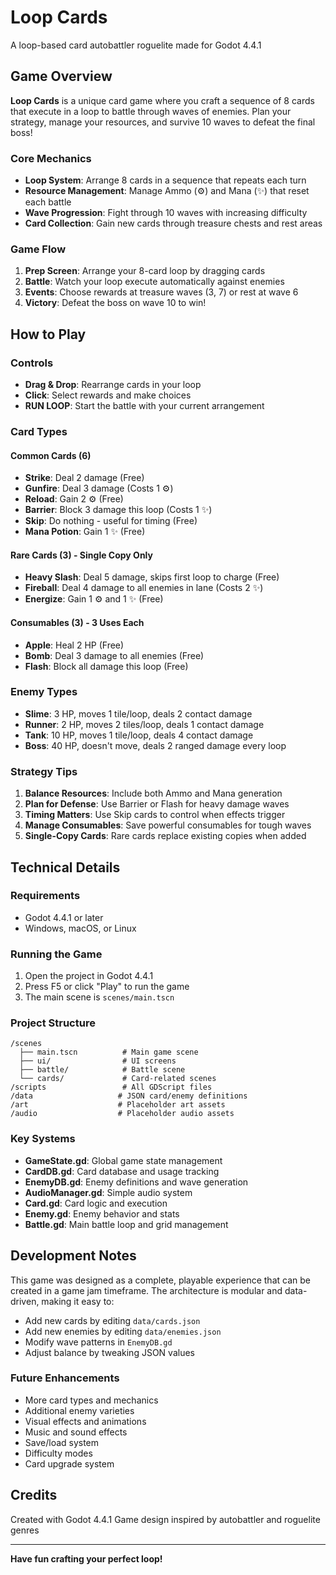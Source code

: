 # Loop Cards

A loop-based card autobattler roguelite made for Godot 4.4.1

## Game Overview

**Loop Cards** is a unique card game where you craft a sequence of 8 cards that execute in a loop to battle through waves of enemies. Plan your strategy, manage your resources, and survive 10 waves to defeat the final boss!

### Core Mechanics

- **Loop System**: Arrange 8 cards in a sequence that repeats each turn
- **Resource Management**: Manage Ammo (⚙️) and Mana (✨) that reset each battle
- **Wave Progression**: Fight through 10 waves with increasing difficulty
- **Card Collection**: Gain new cards through treasure chests and rest areas

### Game Flow

1. **Prep Screen**: Arrange your 8-card loop by dragging cards
2. **Battle**: Watch your loop execute automatically against enemies
3. **Events**: Choose rewards at treasure waves (3, 7) or rest at wave 6
4. **Victory**: Defeat the boss on wave 10 to win!

## How to Play

### Controls
- **Drag & Drop**: Rearrange cards in your loop
- **Click**: Select rewards and make choices
- **RUN LOOP**: Start the battle with your current arrangement

### Card Types

#### Common Cards (6)
- **Strike**: Deal 2 damage (Free)
- **Gunfire**: Deal 3 damage (Costs 1 ⚙️)
- **Reload**: Gain 2 ⚙️ (Free)
- **Barrier**: Block 3 damage this loop (Costs 1 ✨)
- **Skip**: Do nothing - useful for timing (Free)
- **Mana Potion**: Gain 1 ✨ (Free)

#### Rare Cards (3) - Single Copy Only
- **Heavy Slash**: Deal 5 damage, skips first loop to charge (Free)
- **Fireball**: Deal 4 damage to all enemies in lane (Costs 2 ✨)
- **Energize**: Gain 1 ⚙️ and 1 ✨ (Free)

#### Consumables (3) - 3 Uses Each
- **Apple**: Heal 2 HP (Free)
- **Bomb**: Deal 3 damage to all enemies (Free)
- **Flash**: Block all damage this loop (Free)

### Enemy Types

- **Slime**: 3 HP, moves 1 tile/loop, deals 2 contact damage
- **Runner**: 2 HP, moves 2 tiles/loop, deals 1 contact damage
- **Tank**: 10 HP, moves 1 tile/loop, deals 4 contact damage
- **Boss**: 40 HP, doesn't move, deals 2 ranged damage every loop

### Strategy Tips

1. **Balance Resources**: Include both Ammo and Mana generation
2. **Plan for Defense**: Use Barrier or Flash for heavy damage waves
3. **Timing Matters**: Use Skip cards to control when effects trigger
4. **Manage Consumables**: Save powerful consumables for tough waves
5. **Single-Copy Cards**: Rare cards replace existing copies when added

## Technical Details

### Requirements
- Godot 4.4.1 or later
- Windows, macOS, or Linux

### Running the Game

1. Open the project in Godot 4.4.1
2. Press F5 or click "Play" to run the game
3. The main scene is `scenes/main.tscn`

### Project Structure

```
/scenes
  ├── main.tscn          # Main game scene
  ├── ui/                # UI screens
  ├── battle/            # Battle scene
  └── cards/             # Card-related scenes
/scripts                 # All GDScript files
/data                   # JSON card/enemy definitions
/art                    # Placeholder art assets
/audio                  # Placeholder audio assets
```

### Key Systems

- **GameState.gd**: Global game state management
- **CardDB.gd**: Card database and usage tracking
- **EnemyDB.gd**: Enemy definitions and wave generation
- **AudioManager.gd**: Simple audio system
- **Card.gd**: Card logic and execution
- **Enemy.gd**: Enemy behavior and stats
- **Battle.gd**: Main battle loop and grid management

## Development Notes

This game was designed as a complete, playable experience that can be created in a game jam timeframe. The architecture is modular and data-driven, making it easy to:

- Add new cards by editing `data/cards.json`
- Add new enemies by editing `data/enemies.json`
- Modify wave patterns in `EnemyDB.gd`
- Adjust balance by tweaking JSON values

### Future Enhancements

- More card types and mechanics
- Additional enemy varieties
- Visual effects and animations
- Music and sound effects
- Save/load system
- Difficulty modes
- Card upgrade system

## Credits

Created with Godot 4.4.1
Game design inspired by autobattler and roguelite genres

---

**Have fun crafting your perfect loop!**
